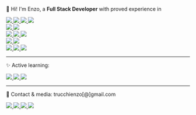 <p align="left"> 
  👋 Hi! I'm Enzo, a <strong>Full Stack Developer</strong> with proved experience in
</p>

<a href="#" alt="Angular">
  <img src="https://img.shields.io/badge/angular-%23DD0031.svg?style=for-the-badge&logo=angular&logoColor=white"/>
</a>

<a href="#" alt="JS">
  <img src="https://img.shields.io/badge/javascript-%23323330.svg?style=for-the-badge&logo=javascript&logoColor=%23F7DF1E"/>
</a>

<a href="#" alt="rxjs">
  <img src="https://img.shields.io/badge/rxjs-%23B7178C.svg?style=for-the-badge&logo=reactivex&logoColor=white"/>
</a>

<a href="#" alt="TS">
  <img src="https://img.shields.io/badge/typescript-%23007ACC.svg?style=for-the-badge&logo=typescript&logoColor=white"/>
</a>

<br />

<a href="#" alt="Ionic">
  <img src="https://img.shields.io/badge/Ionic-%233880FF.svg?style=for-the-badge&logo=Ionic&logoColor=white"/>
</a>

<a href="#" alt="Jekyll">
  <img src="https://img.shields.io/badge/Jekyll-yellow.svg?style=for-the-badge&logo=Jekyll&logoColor=black"/>
</a>


<br />

<a href="#" alt="API Rest">
  <img src="https://img.shields.io/badge/REST API GOOD PRACTICES-FF6C37?style=for-the-badge&logo=postman&logoColor=white"/>
</a>

<a href="#" alt="Laravel">
  <img src="https://img.shields.io/badge/laravel-%23FF2D20.svg?style=for-the-badge&logo=laravel&logoColor=white"/>
</a>

<a href="#" alt="Redis">
  <img src="https://img.shields.io/badge/redis-%23DD0031.svg?style=for-the-badge&logo=redis&logoColor=white"/>
</a>

<br />


<a href="#" alt="MySQL">
  <img src="https://img.shields.io/badge/mysql-%2300f.svg?style=for-the-badge&logo=mysql&logoColor=white"/>
</a>

<a href="#" alt="MariaDB">
  <img src="https://img.shields.io/badge/MariaDB-003545?style=for-the-badge&logo=mariadb&logoColor=white"/>
</a>

<br />


<a href="#" alt="GitLab">
  <img src="https://img.shields.io/badge/-GITLAB-1C1C1C?style=for-the-badge&logo=gitlab"/>
</a>
<a href="#" alt="GitHub">
  <img src="https://img.shields.io/badge/-GITHUB-1C1C1C?style=for-the-badge&logo=github"/>
</a>
<a href="#" alt="Git">
  <img src="https://img.shields.io/badge/git-%23F05033.svg?style=for-the-badge&logo=git&logoColor=white"/>
</a>

<hr>

<p align="left">
  ✨ Active learning:
  
</p>
<a href="#" alt="React">
  <img src="https://img.shields.io/badge/-React-1C1C1C?style=for-the-badge&logo=React"/>
</a>
<a href="#" alt="MongoDB">
  <img src="https://img.shields.io/badge/MongoDB-%234ea94b.svg?style=for-the-badge&logo=mongodb&logoColor=white"/>
</a>
<a href="#" alt="NodeJS">
  <img src="https://img.shields.io/badge/node.js-6DA55F?style=for-the-badge&logo=node.js&logoColor=white"/>
</a>

<hr>

<p align="left">
  💌 Contact & media: trucchienzo[@]gmail.com
 </p>
 
<p align="left">
  
  <a href="https://www.linkedin.com/in/trucchienzo" alt="Linkedin">
    <img src="https://img.shields.io/badge/-Linkedin-1C1C1C?style=for-the-badge&logo=Linkedin&logoColor=00FFFF&link=https://www.linkedin.com/in/trucchienzo"/>
  </a>
  
  <a href="https://enzotrucchi.com" alt="Web">
    <img src="https://img.shields.io/badge/-WEB-1C1C1C?style=for-the-badge&logo=github&logoColor=00FFFF"/>
  </a>
  
  <a href="https://dejunioralinfinito.com.ar" alt="My Book">
    <img src="https://img.shields.io/badge/-My book-1C1C1C?style=for-the-badge&logo=Bookstack&logoColor=00FFFF&link=https://github.com/enzotrucchi/De-junior-al-infinito/blob/main/De-junior-al-infinito.pdf"/>
  </a>
  
  <a href="https://dev.to/enzotrucchi" alt="Dev.to">
      <img src="https://img.shields.io/badge/-Blog-1C1C1C?style=for-the-badge&logo=dev.to"/>
  </a>
</p>
